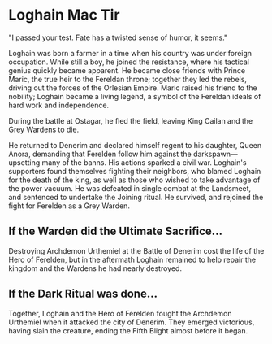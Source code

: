<h1 class="title-sm">Loghain Mac Tir</h1>
<p>"I passed your test. Fate has a twisted sense of humor, it seems."</p>

<p>Loghain was born a farmer in a time when his country was under foreign occupation. While still a boy, he joined the resistance, where his tactical genius quickly became apparent. He became close friends with Prince Maric, the true heir to the Fereldan throne; together they led the rebels, driving out the forces of the Orlesian Empire. Maric raised his friend to the nobility; Loghain became a living legend, a symbol of the Fereldan ideals of hard work and independence.</p>

<p>During the battle at Ostagar, he fled the field, leaving King Cailan and the Grey Wardens to die.</p>

<p>He returned to Denerim and declared himself regent to his daughter, Queen Anora, demanding that Ferelden follow him against the darkspawn—upsetting many of the banns. His actions sparked a civil war. Loghain's supporters found themselves fighting their neighbors, who blamed Loghain for the death of the king, as well as those who wished to take advantage of the power vacuum. He was defeated in single combat at the Landsmeet, and sentenced to undertake the Joining ritual. He survived, and rejoined the fight for Ferelden as a Grey Warden.</p>

<div class="division"></div>

<h2 class="condition">If the Warden did the Ultimate Sacrifice...</h2>
<p>Destroying Archdemon Urthemiel at the Battle of Denerim cost the life of the Hero of Ferelden, but in the aftermath Loghain remained to help repair the kingdom and the Wardens he had nearly destroyed.</p>

<div class="division"></div>

<h2 class="condition">If the Dark Ritual was done...</h2>
<p>Together, Loghain and the Hero of Ferelden fought the Archdemon Urthemiel when it attacked the city of Denerim. They emerged victorious, having slain the creature, ending the Fifth Blight almost before it began.</p>

